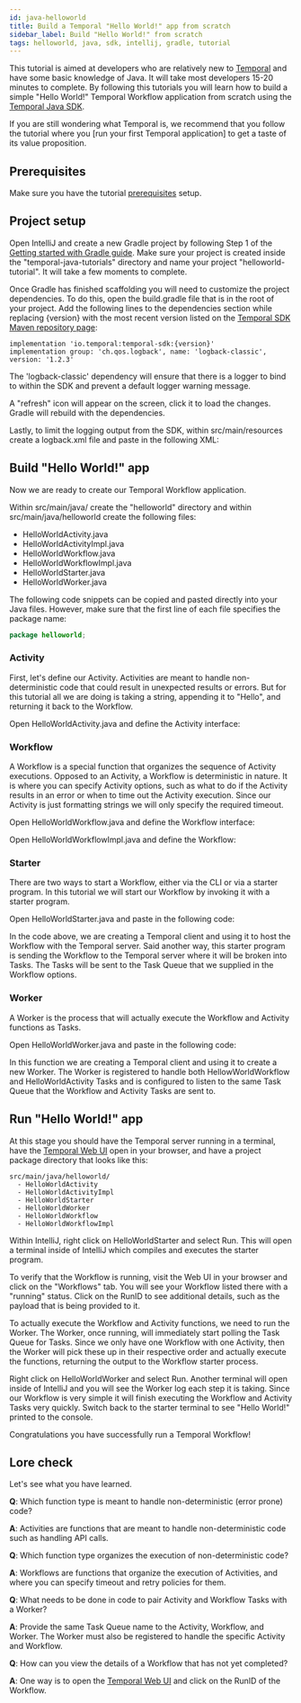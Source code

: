 ```yaml
---
id: java-helloworld
title: Build a Temporal "Hello World!" app from scratch
sidebar_label: Build "Hello World!" from scratch
tags: helloworld, java, sdk, intellij, gradle, tutorial
---
```


This tutorial is aimed at developers who are relatively new to [Temporal](/docs/overview) and have some basic knowledge of Java. It will take most developers 15-20 minutes to complete. By following this tutorials you will learn how to build a simple "Hello World!" Temporal Workflow application from scratch using the [Temporal Java SDK](https://github.com/temporalio/sdk-java).

If you are still wondering what Temporal is, we recommend that you follow the tutorial where you [run your first Temporal application] to get a taste of its value proposition.

## Prerequisites

Make sure you have the tutorial [prerequisites](/docs/java-sdk-tutorial-prerequisites) setup.

## Project setup

Open IntelliJ and create a new Gradle project by following Step 1 of the [Getting started with Gradle guide](https://www.jetbrains.com/help/idea/getting-started-with-gradle.html#create_project). Make sure your project is created inside the "temporal-java-tutorials" directory and name your project "helloworld-tutorial". It will take a few moments to complete.

Once Gradle has finished scaffolding you will need to customize the project dependencies. To do this, open the build.gradle file that is in the root of your project. Add the following lines to the dependencies section while replacing {version} with the most recent version listed on the [Temporal SDK Maven repository page](https://search.maven.org/artifact/io.temporal/temporal-sdk):

```
implementation 'io.temporal:temporal-sdk:{version}'
implementation group: 'ch.qos.logback', name: 'logback-classic', version: '1.2.3'
```

The 'logback-classic' dependency will ensure that there is a logger to bind to within the SDK and prevent a default logger warning message.

A "refresh" icon will appear on the screen, click it to load the changes. Gradle will rebuild with the dependencies.

Lastly, to limit the logging output from the SDK, within src/main/resources create a logback.xml file and paste in the following XML:

<!--SNIPSTART java-samples-logback-dependency-configuration-->
<!--SNIPEND-->

## Build "Hello World!" app

Now we are ready to create our Temporal Workflow application.

Within src/main/java/ create the "helloworld" directory and within src/main/java/helloworld create the following files:

- HelloWorldActivity.java
- HelloWorldActivityImpl.java
- HelloWorldWorkflow.java
- HelloWorldWorkflowImpl.java
- HelloWorldStarter.java
- HelloWorldWorker.java

The following code snippets can be copied and pasted directly into your Java files. However, make sure that the first line of each file specifies the package name:

```java
package helloworld;
```

### Activity

First, let's define our Activity. Activities are meant to handle non-deterministic code that could result in unexpected results or errors. But for this tutorial all we are doing is taking a string, appending it to "Hello", and returning it back to the Workflow.

Open HelloWorldActivity.java and define the Activity interface:

<!--SNIPSTART java-hello-world-sample-activity-interface-->
<!--SNIPEND-->

### Workflow

A Workflow is a special function that organizes the sequence of Activity executions. Opposed to an Activity, a Workflow is deterministic in nature. It is where you can specify Activity options, such as what to do if the Activity results in an error or when to time out the Activity execution. Since our Activity is just formatting strings we will only specify the required timeout.

Open HelloWorldWorkflow.java and define the Workflow interface:

<!--SNIPSTART java-hello-world-sample-workflow-interface-->
<!--SNIPEND-->

Open HelloWorldWorkflowImpl.java and define the Workflow:

<!--SNIPSTART java-hello-world-sample-workflow-->
<!--SNIPEND-->

### Starter

There are two ways to start a Workflow, either via the CLI or via a starter program. In this tutorial we will start our Workflow by invoking it with a starter program.

Open HelloWorldStarter.java and paste in the following code:

<!--SNIPSTART java-hello-world-sample-workflow-starter-->
<!--SNIPEND-->

In the code above, we are creating a Temporal client and using it to host the Workflow with the Temporal server. Said another way, this starter program is sending the Workflow to the Temporal server where it will be broken into Tasks. The Tasks will be sent to the Task Queue that we supplied in the Workflow options.

### Worker

A Worker is the process that will actually execute the Workflow and Activity functions as Tasks.

Open HelloWorldWorker.java and paste in the following code:

<!--SNIPSTART java-hello-world-sample-worker-->
<!--SNIPEND-->

In this function we are creating a Temporal client and using it to create a new Worker. The Worker is registered to handle both HellowWorldWorkflow and HelloWorldActivity Tasks and is configured to listen to the same Task Queue that the Workflow and Activity Tasks are sent to.

## Run "Hello World!" app

At this stage you should have the Temporal server running in a terminal, have the [Temporal Web UI](localhost:8088) open in your browser, and have a project package directory that looks like this:

```
src/main/java/helloworld/
  - HelloWorldActivity
  - HelloWorldActivityImpl
  - HelloWorldStarter
  - HelloWorldWorker
  - HelloWorldWorkflow
  - HelloWorldWorkflowImpl
```

Within IntelliJ, right click on HelloWorldStarter and select Run. This will open a terminal inside of IntelliJ which compiles and executes the starter program.

To verify that the Workflow is running, visit the Web UI in your browser and click on the "Workflows" tab. You will see your Workflow listed there with a "running" status. Click on the RunID to see additional details, such as the payload that is being provided to it.

To actually execute the Workflow and Activity functions, we need to run the Worker. The Worker, once running, will immediately start polling the Task Queue for Tasks. Since we only have one Workflow with one Activity, then the Worker will pick these up in their respective order and actually execute the functions, returning the output to the Workflow starter process.

Right click on HelloWorldWorker and select Run. Another terminal will open inside of IntelliJ and you will see the Worker log each step it is taking. Since our Workflow is very simple it will finish executing the Workflow and Activity Tasks very quickly. Switch back to the starter terminal to see "Hello World!" printed to the console.

Congratulations you have successfully run a Temporal Workflow!

## Lore check

Let's see what you have learned.

**Q**: Which function type is meant to handle non-deterministic (error prone) code?

**A**: Activities are functions that are meant to handle non-deterministic code such as handling API calls.

**Q**: Which function type organizes the execution of non-deterministic code?

**A**: Workflows are functions that organize the execution of Activities, and where you can specify timeout and retry policies for them.

**Q**: What needs to be done in code to pair Activity and Workflow Tasks with a Worker?

**A**: Provide the same Task Queue name to the Activity, Workflow, and Worker. The Worker must also be registered to handle the specific Activity and Workflow.

**Q**: How can you view the details of a Workflow that has not yet completed?

**A**: One way is to open the [Temporal Web UI](localhost:8088) and click on the RunID of the Workflow.
